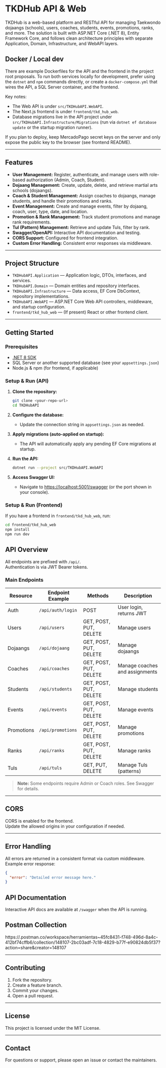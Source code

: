 # TKDHub API & Web

TKDHub is a web-based platform and RESTful API for managing Taekwondo dojaangs (schools), users, coaches, students, events, promotions, ranks, and more. The solution is built with ASP.NET Core (.NET 8), Entity Framework Core, and follows clean architecture principles with separate Application, Domain, Infrastructure, and WebAPI layers.

## Docker / Local dev

There are example Dockerfiles for the API and the frontend in the project root proposals. To run both services locally for development, prefer using the `dotnet` and `npm` commands directly, or create a `docker-compose.yml` that wires the API, a SQL Server container, and the frontend.

Key notes:

- The Web API is under `src/TKDHubAPI.WebAPI`.
- The Next.js frontend is under `frontend/tkd_hub_web`.
- Database migrations live in the API project under `src/TKDHubAPI.Infrastructure/Migrations` (run via `dotnet ef database update` or the startup migration runner).

If you plan to deploy, keep MercadoPago secret keys on the server and only expose the public key to the browser (see frontend README).

---

## Features

- **User Management:** Register, authenticate, and manage users with role-based authorization (Admin, Coach, Student).
- **Dojaang Management:** Create, update, delete, and retrieve martial arts schools (dojaangs).
- **Coach & Student Management:** Assign coaches to dojaangs, manage students, and handle their promotions and ranks.
- **Event Management:** Create and manage events, filter by dojaang, coach, user, type, date, and location.
- **Promotion & Rank Management:** Track student promotions and manage rank requirements.
- **Tul (Pattern) Management:** Retrieve and update Tuls, filter by rank.
- **Swagger/OpenAPI:** Interactive API documentation and testing.
- **CORS Support:** Configured for frontend integration.
- **Custom Error Handling:** Consistent error responses via middleware.

---

## Project Structure

- `TKDHubAPI.Application` — Application logic, DTOs, interfaces, and services.
- `TKDHubAPI.Domain` — Domain entities and repository interfaces.
- `TKDHubAPI.Infrastructure` — Data access, EF Core DbContext, repository implementations.
- `TKDHubAPI.WebAPI` — ASP.NET Core Web API controllers, middleware, and startup configuration.
- `frontend/tkd_hub_web` — (If present) React or other frontend client.

---

## Getting Started

### Prerequisites

- [.NET 8 SDK](https://dotnet.microsoft.com/download/dotnet/8.0)
- SQL Server or another supported database (see your `appsettings.json`)
- Node.js & npm (for frontend, if applicable)

### Setup & Run (API)

1. **Clone the repository:**

   ```sh
   git clone <your-repo-url>
   cd TKDHubAPI
   ```

2. **Configure the database:**

   - Update the connection string in `appsettings.json` as needed.

3. **Apply migrations (auto-applied on startup):**

   - The API will automatically apply any pending EF Core migrations at startup.

4. **Run the API:**

   ```sh
   dotnet run --project src/TKDHubAPI.WebAPI
   ```

5. **Access Swagger UI:**

   - Navigate to [https://localhost:5001/swagger](https://localhost:5001/swagger) (or the port shown in your console).

### Setup & Run (Frontend)

If you have a frontend in `frontend/tkd_hub_web`, run:

```sh
cd frontend/tkd_hub_web
npm install
npm run dev
```

## API Overview

All endpoints are prefixed with `/api/`.  
Authentication is via JWT Bearer tokens.

### Main Endpoints

| Resource   | Endpoint Example  | Methods                | Description                    |
| ---------- | ----------------- | ---------------------- | ------------------------------ |
| Auth       | `/api/auth/login` | POST                   | User login, returns JWT        |
| Users      | `/api/users`      | GET, POST, PUT, DELETE | Manage users                   |
| Dojaangs   | `/api/dojaang`    | GET, POST, PUT, DELETE | Manage dojaangs                |
| Coaches    | `/api/coaches`    | GET, POST, PUT, DELETE | Manage coaches and assignments |
| Students   | `/api/students`   | GET, POST, PUT, DELETE | Manage students                |
| Events     | `/api/events`     | GET, POST, PUT, DELETE | Manage events                  |
| Promotions | `/api/promotions` | GET, POST, PUT, DELETE | Manage promotions              |
| Ranks      | `/api/ranks`      | GET, POST, PUT, DELETE | Manage ranks                   |
| Tuls       | `/api/tuls`       | GET, PUT, DELETE       | Manage Tuls (patterns)         |

> **Note:** Some endpoints require Admin or Coach roles. See Swagger for details.

---

## CORS

CORS is enabled for the frontend.  
Update the allowed origins in your configuration if needed.

---

## Error Handling

All errors are returned in a consistent format via custom middleware.  
Example error response:

```json
{
  "error": "Detailed error message here."
}
```

## API Documentation

Interactive API docs are available at `/swagger` when the API is running.

## Postman Collection

https://.postman.co/workspace/herramientas~45fc8431-f748-496d-8a4c-412bf74cffb6/collection/148107-2bc03adf-7c18-4829-b77f-e90824db5f37?action=share&creator=148107

---

## Contributing

1. Fork the repository.
2. Create a feature branch.
3. Commit your changes.
4. Open a pull request.

---

## License

This project is licensed under the MIT License.

---

## Contact

For questions or support, please open an issue or contact the maintainers.
